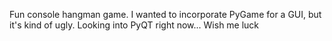 Fun console hangman game. I wanted to incorporate PyGame for a GUI, but it's kind of ugly. Looking into PyQT right now... Wish me luck